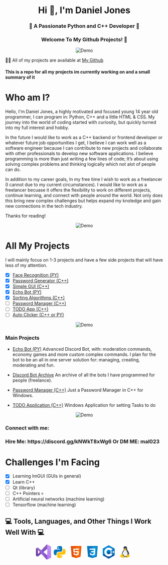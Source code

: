 <h1 align="center">Hi 👋, I'm Daniel Jones</h1>
<h3 align="center">🚀 A Passionate Python and C++ Developer 🚀</h3>
<h3 align="center">Welcome To My Github Projects! 👋</h3>

<div align="center">
  <img src="https://user-images.githubusercontent.com/73097560/115834477-dbab4500-a447-11eb-908a-139a6edaec5c.gif" alt="Demo" />
</div>

👨‍💻 All of my projects are available at [My Github](https://github.com/DanielJones02)

#### This is a repo for all my projects im currently working on and a small summary of it

# Who am I?

Hello, I'm Daniel Jones, a highly motivated and focused young 14 year old programmer, I can program in: Python, C++ and a little HTML & CSS. My journey into the world of coding started with curiosity, but quickly turned into my full interest and hobby.

In the future I would like to work as a C++ backend or frontend developer or whatever future job opportunities I get, I believe I can work well as a software engineer because I can contribute to new projects and collaborate with other professionals to develop new software applications. I believe programming is more than just writing a few lines of code; It’s about using solving complex problems and thinking logically which not alot of people can do.

In addition to my career goals, In my free time I wish to work as a freelancer (I cannot due to my current circumstances). I would like to work as a freelancer becuase it offers the flexibility to work on different projects, continue learning, and connect with people around the world. Not only does this bring new complex challenges but helps expand my knoledge and gain new connections in the tech industry.

Thanks for reading!

<div align="center">
  <img src="https://user-images.githubusercontent.com/73097560/115834477-dbab4500-a447-11eb-908a-139a6edaec5c.gif" alt="Demo" />
</div>

# All My Projects

I will mainly focus on 1-3 projects and have a few side projects that will have less of my attention.

 - [x] [Face Recognition (PY)](https://github.com/DanielJones02/Face-RecognitionPY)
 - [x] [Password Generator (C++)](https://github.com/DanielJones02/Password-Generator)
 - [x] [Simple GUI (C++)](https://github.com/DanielJones02/Simple-GUI)
 - [x] [Echo Bot (PY)](https://github.com/DanielJones02/Echo)
 - [x] [Sorting Algorithms (C++)](https://github.com/DanielJones02/number-crucnher)
 - [ ] [Password Manager (C++)](https://github.com/DanielJones02/Password-Manager)
 - [ ] [TODO App (C++)](https://github.com/DanielJones02/TODO-Application)
 - [ ] [Auto Clicker (C++ or PY)]()

<div align="center">
  <img src="https://user-images.githubusercontent.com/73097560/115834477-dbab4500-a447-11eb-908a-139a6edaec5c.gif" alt="Demo" />
</div>

### Main Projects

 - [Echo Bot (PY)](https://github.com/DanielJones02/Echo)
Advanced Discord Bot, with: moderation commands, economy games and more custom complex commands. I plan for the bot to be an all in one server solution for: managing, creating, moderating and fun.

 - [Discord Bot Archive](https://github.com/DanielJones02/Discord-Bots)
An archive of all the bots I have programmed for people (freelance).

 - [Password Manager (C++)](https://github.com/DanielJones02/Password-Manager)
Just a Password Manager in C++ for Windows.

 - [TODO Application (C++)](https://github.com/DanielJones02/TODO-Application)
Windows Application for setting Tasks to do

<div align="center">
  <img src="https://user-images.githubusercontent.com/73097560/115834477-dbab4500-a447-11eb-908a-139a6edaec5c.gif" alt="Demo" />
</div>

<h3 align="left">Connect with me:</h3>
<p align="left">
</p>
<h3 align="left">Hire Me: https://discord.gg/kNWkT8xWg6 Or DM ME: mal023</h3>
</p>

# Challenges I'm Facing

 - [x] Learning ImGUI (GUIs in general)
 - [x] Learn C++
 - [ ] Qt (library)
 - [ ] C++ Pointers 💀
 - [ ] Artificial neural networks (machine learning)
 - [ ] Tensorflow (machine learning)

## 💻 Tools, Languages, and Other Things I Work Well With 💻

<div align="center">
  <img src="images/Visual_Studio_Icon_2019.svg.png" width="48" height="48" alt="Visual Studio" />
  <img src="images/python.png" alt="Python" />
  <img src="images/html.png" alt="HTML" />
  <img src="images/css.png" alt="CSS" />
  <img src="images/C++.png" alt="C++" />
  <img src="images/linux.png" alt="Linux" />
</div>
